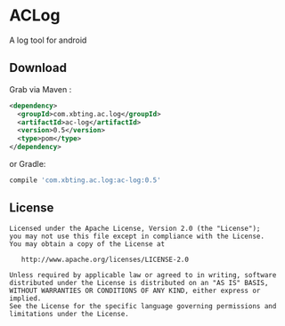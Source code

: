 ACLog
======

A log tool for android

Download
--------

Grab via Maven  :
```xml
<dependency>
  <groupId>com.xbting.ac.log</groupId>
  <artifactId>ac-log</artifactId>
  <version>0.5</version>
  <type>pom</type>
</dependency>
```
or Gradle:
```groovy
compile 'com.xbting.ac.log:ac-log:0.5'
```


License
-------

    Licensed under the Apache License, Version 2.0 (the "License");
    you may not use this file except in compliance with the License.
    You may obtain a copy of the License at

       http://www.apache.org/licenses/LICENSE-2.0

    Unless required by applicable law or agreed to in writing, software
    distributed under the License is distributed on an "AS IS" BASIS,
    WITHOUT WARRANTIES OR CONDITIONS OF ANY KIND, either express or implied.
    See the License for the specific language governing permissions and
    limitations under the License.




